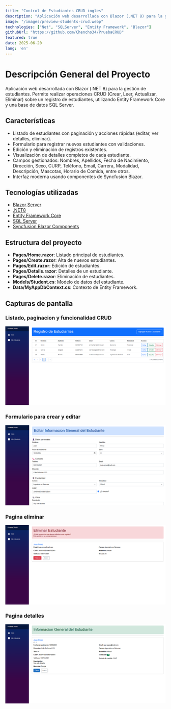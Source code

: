 ```yaml
---
title: "Control de Estudiantes CRUD ingles"
description: "Aplicación web desarrollada con Blazor (.NET 8) para la gestión de estudiantes. Permite realizar operaciones CRUD (Crear, Leer, Actualizar, Eliminar) sobre un registro de estudiantes, utilizando Entity Framework Core y una base de datos SQL Server."
image: "/images/preview-students-crud.webp"
technologies: ["Net", "SQLServer", "Entity Framework", "Blazor"]
githubUrl: "https://github.com/Chencho34/PruebaCRUD"
featured: true
date: 2025-06-20
lang: 'en'
---
```


# Descripción General del Proyecto

Aplicación web desarrollada con Blazor (.NET 8) para la gestión de estudiantes. Permite realizar operaciones CRUD (Crear, Leer, Actualizar, Eliminar) sobre un registro de estudiantes, utilizando Entity Framework Core y una base de datos SQL Server.

## Características

- Listado de estudiantes con paginación y acciones rápidas (editar, ver detalles, eliminar).
- Formulario para registrar nuevos estudiantes con validaciones.
- Edición y eliminación de registros existentes.
- Visualización de detalles completos de cada estudiante.
- Campos gestionados: Nombres, Apellidos, Fecha de Nacimiento, Dirección, Sexo, CURP, Teléfono, Email, Carrera, Modalidad, Descripción, Mascotas, Horario de Comida, entre otros.
- Interfaz moderna usando componentes de Syncfusion Blazor.

## Tecnologías utilizadas

- [Blazor Server](https://dotnet.microsoft.com/apps/aspnet/web-apps/blazor)
- [.NET8](https://dotnet.microsoft.com/es-es/download/dotnet/8.0)
- [Entity Framework Core](https://learn.microsoft.com/es-es/ef/core/)
- [SQL Server](https://www.microsoft.com/es-mx/sql-server/sql-server-downloads)
- [Syncfusion Blazor Components](https://www.syncfusion.com/blazor-components)

## Estructura del proyecto
- **Pages/Home.razor**: Listado principal de estudiantes.
- **Pages/Create.razor**: Alta de nuevos estudiantes.
- **Pages/Edit.razor**: Edición de estudiantes.
- **Pages/Details.razor**: Detalles de un estudiante.
- **Pages/Delete.razor**: Eliminación de estudiantes.
- **Models/Student.cs**: Modelo de datos del estudiante.
- **Data/MyAppDbContext.cs**: Contexto de Entity Framework.

## Capturas de pantalla

### Listado, paginacion y funcionalidad CRUD
![Inicio](https://raw.githubusercontent.com/Chencho34/PruebaCRUD/main/images/inicio.png)
### Formulario para crear y editar
![Editar](https://raw.githubusercontent.com/Chencho34/PruebaCRUD/main/images/editar.png)
### Pagina eliminar
![Eliminar](https://raw.githubusercontent.com/Chencho34/PruebaCRUD/main/images/eliminar.png)
### Pagina detalles
![Detaller](https://raw.githubusercontent.com/Chencho34/PruebaCRUD/main/images/detalles.png)
